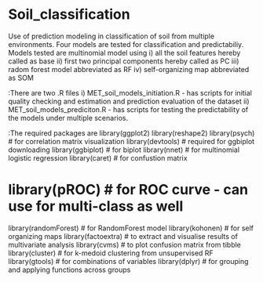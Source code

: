 # Soil_classification
Use of prediction modeling in classification of soil from multiple environments.
Four models are tested for classification and predictabiliy.
Models tested are multinomial model using 
  i) all the soil features hereby called as base 
  ii) first two principal components hereby called as PC 
  iii) radom forest model abbreviated as RF
  iv) self-organizing map abbreviated as SOM
  
:There are two .R files
  i) MET_soil_models_initiation.R  - has scripts for initial quality checking and estimation and prediction evaluation of the dataset 
  ii) MET_soil_models_prediciton.R  - has scripts for testing the predictability of the models under multiple scenarios.
  
:The required packages are 
  library(ggplot2)
  library(reshape2)
  library(psych) # for correlation matrix visualization
  library(devtools) # required for ggbiplot downloading
  library(ggbiplot) # for biplot
  library(nnet) # for multinomial logistic regression
  library(caret) # for confustion matrix
  # library(pROC) # for ROC curve - can use for multi-class as well
  library(randomForest) # for RandomForest model
  library(kohonen) # for self organizing maps
  library(factoextra) # to extract and visualise results of multivariate analysis
  library(cvms) # to plot confusion matrix from tibble
  library(cluster) # for k-medoid clustering from unsupervised RF
  library(gtools) # for combinations of variables 
  library(dplyr) # for grouping and applying functions across groups
